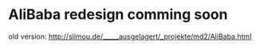 # AliBaba redesign comming soon

old version: http://slimou.de/_____ausgelagert/_projekte/md2/AliBaba.html
